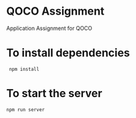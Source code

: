 # QOCO Assignment

Application Assignment for QOCO

# To install dependencies

```
 npm install
```

# To start the server

```
npm run server
```

